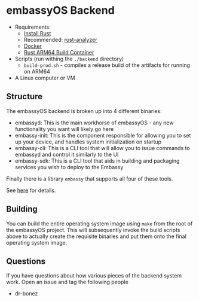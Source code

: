 # embassyOS Backend

- Requirements:
  - [Install Rust](https://rustup.rs)
  - Recommended: [rust-analyzer](https://rust-analyzer.github.io/)
  - [Docker](https://docs.docker.com/get-docker/)
  - [Rust ARM64 Build Container](https://github.com/Start9Labs/rust-arm-builder)
- Scripts (run withing the `./backend` directory)
  - `build-prod.sh` - compiles a release build of the artifacts for running on
    ARM64
- A Linux computer or VM

## Structure

The embassyOS backend is broken up into 4 different binaries:

- embassyd: This is the main workhorse of embassyOS - any new functionality you
  want will likely go here
- embassy-init: This is the component responsible for allowing you to set up
  your device, and handles system initialization on startup
- embassy-cli: This is a CLI tool that will allow you to issue commands to
  embassyd and control it similarly to the UI
- embassy-sdk: This is a CLI tool that aids in building and packaging services
  you wish to deploy to the Embassy

Finally there is a library `embassy` that supports all four of these tools.

See [here](/backend/Cargo.toml) for details.

## Building

You can build the entire operating system image using `make` from the root of
the embassyOS project. This will subsequently invoke the build scripts above to
actually create the requisite binaries and put them onto the final operating
system image.

## Questions

If you have questions about how various pieces of the backend system work. Open
an issue and tag the following people

- dr-bonez
